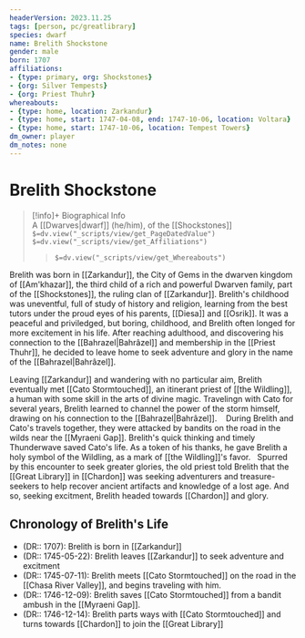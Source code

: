 ```yaml
---
headerVersion: 2023.11.25
tags: [person, pc/greatlibrary]
species: dwarf
name: Brelith Shockstone
gender: male
born: 1707
affiliations:
- {type: primary, org: Shockstones}
- {org: Silver Tempests}
- {org: Priest Thuhr}
whereabouts: 
- {type: home, location: Zarkandur}
- {type: home, start: 1747-04-08, end: 1747-10-06, location: Voltara}
- {type: home, start: 1747-10-06, location: Tempest Towers}
dm_owner: player
dm_notes: none
---
```

# Brelith Shockstone
>[!info]+ Biographical Info  
> A [[Dwarves|dwarf]] (he/him), of the [[Shockstones]]  
> `$=dv.view("_scripts/view/get_PageDatedValue")`  
> `$=dv.view("_scripts/view/get_Affiliations")`  
>> `$=dv.view("_scripts/view/get_Whereabouts")`

Brelith was born in [[Zarkandur]], the City of Gems in the dwarven kingdom of [[Am'khazar]], the third child of a rich and powerful Dwarven family, part of the [[Shockstones]], the ruling clan of [[Zarkandur]]. Brelith's childhood was uneventful, full of study of history and religion, learning from the best tutors under the proud eyes of his parents, [[Diesa]] and [[Osrik]]. It was a peaceful and priviledged, but boring, childhood, and Brelith often longed for more excitement in his life. After reaching adulthood, and discovering his connection to the [[Bahrazel|Bahrâzel]] and membership in the [[Priest Thuhr]], he decided to leave home to seek adventure and glory in the name of the [[Bahrazel|Bahrâzel]].

Leaving [[Zarkandur]] and wandering with no particular aim, Brelith eventually met [[Cato Stormtouched]], an itinerant priest of [[the Wildling]], a human with some skill in the arts of divine magic. Travelingn with Cato for several years, Brelith learned to channel the power of the storm himself, drawing on his connection to the [[Bahrazel|Bahrâzel]]. 
 
During Brelith and Cato's travels together, they were attacked by bandits on the road in the wilds near the [[Myraeni Gap]]. Brelith's quick thinking and timely Thunderwave saved Cato's life. As a token of his thanks, he gave Brelith a holy symbol of the Wildling, as a mark of [[the Wildling]]'s favor. 
 
Spurred by this encounter to seek greater glories, the old priest told Brelith that the [[Great Library]] in [[Chardon]] was seeking adventurers and treasure-seekers to help recover ancient artifacts and knowledge of a lost age. And so, seeking excitment, Brelith headed towards [[Chardon]] and glory. 

## Chronology of Brelith's Life

- (DR:: 1707): Brelith is born in [[Zarkandur]]
- (DR:: 1745-05-22): Brelith leaves [[Zarkandur]] to seek adventure and excitment
- (DR:: 1745-07-11): Brelith meets [[Cato Stormtouched]] on the road in the [[Chasa River Valley]], and begins traveling with him. 
- (DR:: 1746-12-09): Brelith saves [[Cato Stormtouched]] from a bandit ambush in the [[Myraeni Gap]]. 
- (DR:: 1746-12-14): Brelith parts ways with [[Cato Stormtouched]] and turns towards [[Chardon]] to join the [[Great Library]]
